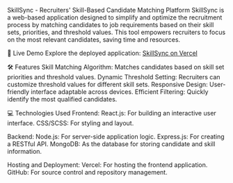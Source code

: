 SkillSync - Recruiters' Skill-Based Candidate Matching Platform
SkillSync is a web-based application designed to simplify and optimize the recruitment process by matching candidates to job requirements based on their skill sets, priorities, and threshold values. This tool empowers recruiters to focus on the most relevant candidates, saving time and resources.

🚀 Live Demo
Explore the deployed application: [SkillSync on Vercel](https://skill-sync-algosquad.vercel.app/)


🛠️ Features
Skill Matching Algorithm: Matches candidates based on skill set priorities and threshold values.
Dynamic Threshold Setting: Recruiters can customize threshold values for different skill sets.
Responsive Design: User-friendly interface adaptable across devices.
Efficient Filtering: Quickly identify the most qualified candidates.

💻 Technologies Used
Frontend:
React.js: For building an interactive user interface.
CSS/SCSS: For styling and layout.

Backend:
Node.js: For server-side application logic.
Express.js: For creating a RESTful API.
MongoDB: As the database for storing candidate and skill information.

Hosting and Deployment:
Vercel: For hosting the frontend application.
GitHub: For source control and repository management.
